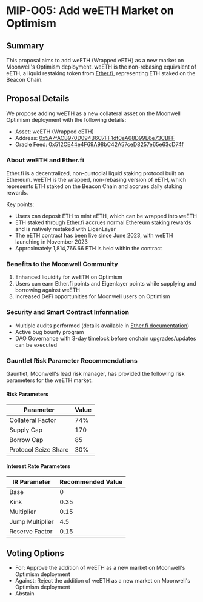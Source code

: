 # MIP-O05: Add weETH Market on Optimism

## Summary

This proposal aims to add weETH (Wrapped eETH) as a new market on Moonwell's
Optimism deployment. weETH is the non-rebasing equivalent of eETH, a liquid
restaking token from [Ether.fi](https://ether.fi), representing ETH staked on
the Beacon Chain.

## Proposal Details

We propose adding weETH as a new collateral asset on the Moonwell Optimism
deployment with the following details:

- Asset: weETH (Wrapped eETH)
- Address:
  [0x5A7fACB970D094B6C7FF1df0eA68D99E6e73CBFF](https://optimistic.etherscan.io/token/0x5A7fACB970D094B6C7FF1df0eA68D99E6e73CBFF)
- Oracle Feed:
  [0x512CE44e4F69A98bC42A57ceD8257e65e63cD74f](https://optimistic.etherscan.io/address/0x512CE44e4F69A98bC42A57ceD8257e65e63cD74f)

### About weETH and Ether.fi

Ether.fi is a decentralized, non-custodial liquid staking protocol built on
Ethereum. weETH is the wrapped, non-rebasing version of eETH, which represents
ETH staked on the Beacon Chain and accrues daily staking rewards.

Key points:

- Users can deposit ETH to mint eETH, which can be wrapped into weETH
- ETH staked through Ether.fi accrues normal Ethereum staking rewards and is
  natively restaked with EigenLayer
- The eETH contract has been live since June 2023, with weETH launching in
  November 2023
- Approximately 1,814,766.66 ETH is held within the contract

### Benefits to the Moonwell Community

1. Enhanced liquidity for weETH on Optimism
2. Users can earn Ether.fi points and Eigenlayer points while supplying and
   borrowing against weETH
3. Increased DeFi opportunities for Moonwell users on Optimism

### Security and Smart Contract Information

- Multiple audits performed (details available in
  [Ether.fi documentation](https://etherfi.gitbook.io/etherfi))
- Active bug bounty program
- DAO Governance with 3-day timelock before onchain upgrades/updates can be
  executed

### Gauntlet Risk Parameter Recommendations

Gauntlet, Moonwell's lead risk manager, has provided the following risk
parameters for the weETH market:

#### Risk Parameters

| Parameter            | Value |
| -------------------- | ----- |
| Collateral Factor    | 74%   |
| Supply Cap           | 170   |
| Borrow Cap           | 85    |
| Protocol Seize Share | 30%   |

#### Interest Rate Parameters

| IR Parameter    | Recommended Value |
| --------------- | ----------------- |
| Base            | 0                 |
| Kink            | 0.35              |
| Multiplier      | 0.15              |
| Jump Multiplier | 4.5               |
| Reserve Factor  | 0.15              |

## Voting Options

- For: Approve the addition of weETH as a new market on Moonwell's Optimism
  deployment
- Against: Reject the addition of weETH as a new market on Moonwell's Optimism
  deployment
- Abstain

